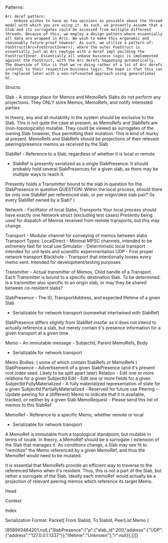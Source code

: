 Patterns:

    Arc deref pattern:
        Unbase wishes to have as few opinions as possible about the thread model with which you are using it. As such, we presently assume that a Slab and its surrogates could be accessed from multiple different threads. Because of this, we employ a design pattern where essentially all data are wrapped in Arcs. We wish to make this ergonomic and reasonably future proof however. As such, we utilize a pattern of: FooStruct(Arc<FooStructInner>), where the outer FooStruct is essentially just an Arc newtype with a deref impl yeilding the FooStructInner. Essentially all unbase business logic is implemented against the FooStruct, with the Arc derefs happening automatically. The downside of this is that we're doing rather of a lot of Arc derefs internal to their respective business logic. The hope is that this can be replaced later with a non-refcounted approach using generational GC.

Structs:

Slab - A storage place for Memos and MemoRefs
  Slabs do not perform any projections. They ONLY store Memos, MemoRefs, and notify interested parties

  In theory, any and all mutability in the system should be exclusive to the Slab.
  This is not quite the case at present, as MemoRefs and SlabRefs are (non-topologically) mutable. They could be viewed as surrogates of the owning Slab however, thus permitting their mutation.
  This is kind of murky at present. MemoRefs and SlabRefs should be projections of their relevant peering/presence memos as received by the Slab

SlabRef - Reference to a Slab, regardless of whether it is local or remote
  * SlabRef is presently serialized as a single SlabPresence. It should probably hold several SlabPresences for a given slab, as there may be multiple ways to reach it.

  Presently holds a Transmitter bound to the slab in question for the SlabPresence in question
  QUESTION: Within the local process, should there be only one SlabRef per referenced slab, or per origin/dest slab pair? (Is every SlabRef owned by a Slab? )

Network - Facilitator of local Slabs, Transports
  Your local process should have exactly one Network struct (excluding test cases)
  Presently being used for dispatch of Memos received from remote transports, but this may change.

Transport - Modular channel for conveying of memos between slabs
  Transport Types:
    LocalDirect - Minimal MPSC channels, intended to be extremely fast for local use
    Simulator - Deterministic local transport intended for unit tests and scientific experimentation
    UDP - First proper network transport
    Blackhole - Transport that intentionally looses every memo sent. Intended for development/testing purposes

Transmitter - Actual transmitter of Memos, Child handle of a Transport.
  Each Transmitter is bound to a specific destination Slab.
  To be determined: Is a transmitter also specific to an origin slab, or may they be shared between co-resident slabs?

SlabPresence - The ID, TransportAddress, and expected lifetime of a given Slab
  * Serializable for network transport (somewhat intertwined with SlabRef)

  SlabPresence differs slightly from SlabRef insofar as it does not intend to actually reference a slab, but merely contain it's presence information for a given transport at a given time.

Memo - An immutable message - SubjectId, Parent MemoRefs, Body
  * Serializable for network transport

  Memo Bodies: ( some of which contain SlabRefs or MemoRefs )
    SlabPresence - Advertisement of a given SlabPresence (and it's present root index seed. Likely to be split apart later)
    Relation - Edit one or more relations for a given SubjectId
    Edit - Edit one or more fields for a given SubjectId
    FullyMaterialized - A fully materialized representation of state for a given SubjectId
    PartiallyMaterialized - Reserved for future use
    Peering – Update peering for a (different) Memo to indicate that it is available, tracked, or neither by a given Slab
    MemoRequest - Please send this list of memos to this SlabRef

MemoRef - Reference to a specific Memo, whether remote or local
  * Serializable for network transport

  A MemoRef is immutable from a topological standpoint, but mutable in terms of locale.
  In theory, a MemoRef should be a surrogate / extension of the Slab that manages it.
  As conditions change, a Slab may see fit to "remotize" the Memo referenced by a given MemoRef, and thus the MemoRef would need to be mutated.

  It is essential that MemoRefs provide an efficient way to traverse to the referenced Memo when it's resident.
  Thus, this is not a part of the Slab, but rather a surrogate of the Slab. Ideally each memoRef would actually be a projection of relevant peering memos which reference its target Memo.

Head

Context

Index


Serialization Format:
Packet[
    From SlabId,
    To   SlabId,
    PeerList
    Memo
]

 [858993464201,null,{"SlabPresence":{"p":{"slab_id":200,"address":{"UDP":{"address":"127.0.0.1:1337"}},"lifetime":"Unknown"},"r":null}},[]]]
